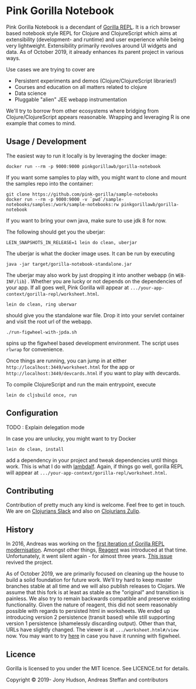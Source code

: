 # Pink Gorilla Notebook


Pink Gorilla Notebook is a decendant of [Gorilla REPL](http://gorilla-repl.org). It is a rich browser based notebook
 style REPL for Clojure and ClojureScript which aims at extensibility (development- and runtime) and user experience
  while being very lightweight. Extensibility primarily revolves around UI widgets and data. As of October 2019, it already
   enhances its parent project in various ways.

Use cases we are trying to cover are

- Persistent experiments and demos (Clojure/ClojureScript libraries!)
- Courses and education on all matters related to clojure
- Data science
- Pluggable "alien" JEE webapp instrumentation

We'll try to borrow from other ecosystems where bridging from Clojure/ClojureScript appears reasonable. Wrapping and
leveraging R is one example that comes to mind.

## Usage / Development

The easiest way to run it locally is by leveraging the docker image:
```
docker run --rm -p 9000:9000 pinkgorillawb/gorilla-notebook
```

If you want some samples to play with, you might want to clone and mount the samples repo
into the container:

```
git clone https://github.com/pink-gorilla/sample-notebooks
docker run --rm -p 9000:9000 -v `pwd`/sample-notebooks/samples:/work/sample-notebooks:rw pinkgorillawb/gorilla-notebook
```

If you want to bring your own java, make sure to use jdk 8 for now.

The following should get you the uberjar:
```
LEIN_SNAPSHOTS_IN_RELEASE=1 lein do clean, uberjar
```
The uberjar is what the docker image uses. It can be run by executing

```
java -jar target/gorilla-notebook-standalone.jar
```

The uberjar may also work by just dropping it into another webapp (in `WEB-INF/lib`) . Whether you are lucky
 or not depends on the dependencies of your app. If all goes well, Pink Gorilla will appear at
`.../your-app-context/gorilla-repl/worksheet.html`.

```
lein do clean, ring uberwar
```
should give you the standalone war file. Drop it into your servlet container and visit the root url of the webapp.
 
```
./run-figwheel-with-jpda.sh
```
spins up the figwheel based development environment. The script uses `rlwrap` for convenience.

Once things are running, you can jump in at either `http://localhost:3449/worksheet.html` for the app
 or `http://localhost:3449/devcards.html` if you want to play with devcards.

To compile ClojureScript and run the main entrypoint, execute
```
lein do cljsbuild once, run
```

## Configuration

TODO : Explain delegation mode

In case you are unlucky, you might want to try
Docker
```
lein do clean, install
```

add a dependency in your project and tweak dependencies until things work. This is
 what I do with [lambdalf](https://github.com/deas/lambdalf). Again, if things go well,
 gorilla REPL will appear at `.../your-app-context/gorilla-repl/worksheet.html`.

## Contributing

Contribution of pretty much any kind is welcome. Feel free to get in touch. We are on [Clojurians Slack](http://clojurians.net/)
and also on [Clojurians Zulip](https://clojurians.zulipchat.com/#narrow/stream/212578-pink-gorilla-dev).

## History

In 2016, Andreas was working on the [first iteration of Gorilla REPL modernisation](https://www.contentreich.de/pimping-gorilla-repl-with-react-clojurescript-and-beyond). Amongst other
  things, [Reagent](http://reagent-project.github.io/) was introduced at that time. Unfortunately, it went silent again -
  for almost three years. [This issue](https://github.com/pink-gorilla/gorilla-notebook/issues/2) revived the project.
  
As of October 2019, we are primarily focused on cleaning up the house to build a solid foundation for future work. We'll
try hard to keep master branches stable at all time and we will also publish releases to Clojars. We assume that this fork
is at least as stable as the "original" and transition is painless. We also try to remain backwards compatible and preserve
existing functionality. Given the nature of reagent, this did not seem reasonably
 possible with regards to persisted html in worksheets. We ended up introducing  version 2 persistence (transit based)
  while still supporting version 1 persistence (shamelessly discarding output). Other than that, URLs have slightly changed.
 The viewer is at `.../worksheet.html#/view` now. You may want to try
 [here](http://localhost:3449/worksheet.html#/view?source=github&user=JonyEpsilon&repo=gorilla-test&path=ws/graph-examples.clj)
in case you have it running with figwheel.

## Licence

Gorilla is licensed to you under the MIT licence. See LICENCE.txt for details.

Copyright © 2019- Jony Hudson, Andreas Steffan and contributors
